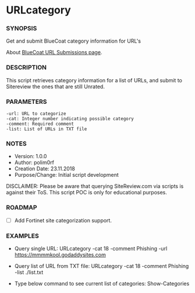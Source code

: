 # URLcategory

### SYNOPSIS
  Get and submit BlueCoat category information for URL's
  
  About [BlueCoat URL Submissions page](http://sitereview.bluecoat.com/#/).
  

### DESCRIPTION

 This script retrieves category information for a list of URLs, and submit to Sitereview the ones that are still Unrated.


### PARAMETERS 

    -url: URL to categorize
    -cat: Integer number indicating possible category
    -comment: Required comment
    -list: List of URLs in TXT file   


### NOTES

  - Version:        1.0.0
  - Author:         polim0rf
  - Creation Date:  23.11.2018
  - Purpose/Change: Initial script development

  DISCLAIMER: Please be aware that querying SiteReview.com via scripts 
  is against their ToS. This script POC is only for educational purposes.

### ROADMAP

 - [ ] Add Fortinet site categorization support.
 
### EXAMPLES

   - Query single URL:
   URLcategory -cat 18 -comment Phishing -url https://mmmmkool.godaddysites.com 

   - Query list of URL from TXT file:
   URLcategory -cat 18 -comment Phishing -list ./list.txt

   - Type below command to see current list of categories:
   Show-Categories

